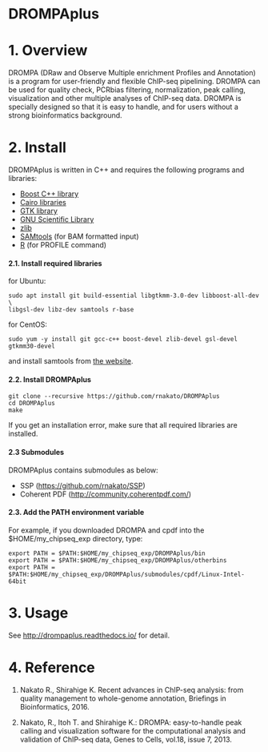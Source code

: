 # DROMPAplus

# 1. Overview
DROMPA (DRaw and Observe Multiple enrichment Profiles and Annotation) is a program for user-friendly and flexible ChIP-seq pipelining. DROMPA can be used for quality check, PCRbias filtering, normalization, peak calling, visualization and other multiple analyses of ChIP-seq data. DROMPA is specially designed so that it is easy to handle, and for users without a strong bioinformatics background.

# 2. Install
DROMPAplus is written in C++ and requires the following programs and libraries:
* [Boost C++ library](http://www.boost.org/)
* [Cairo libraries](http://www.cairographics.org/)
* [GTK library](http://www.gtk.org/)
* [GNU Scientific Library](http://www.gnu.org/software/gsl/)
* [zlib](http://www.zlib.net/)
* [SAMtools](http://samtools.sourceforge.net/) (for BAM formatted input)
* [R](http://www.r-project.org/) (for PROFILE command)

#### 2.1. Install required libraries
for Ubuntu:

    sudo apt install git build-essential libgtkmm-3.0-dev libboost-all-dev \
    libgsl-dev libz-dev samtools r-base

for CentOS:

    sudo yum -y install git gcc-c++ boost-devel zlib-devel gsl-devel gtkmm30-devel
and install samtools from [the website](http://samtools.sourceforge.net/).

#### 2.2. Install DROMPAplus
    git clone --recursive https://github.com/rnakato/DROMPAplus
    cd DROMPAplus
    make

If you get an installation error, make sure that all required libraries are installed.

#### 2.3 Submodules
DROMPAplus contains submodules as below:

* SSP (https://github.com/rnakato/SSP)
* Coherent PDF (http://community.coherentpdf.com/)

#### 2.3. Add the PATH environment variable
For example, if you downloaded DROMPA and cpdf into the $HOME/my_chipseq_exp directory, type:

    export PATH = $PATH:$HOME/my_chipseq_exp/DROMPAplus/bin
    export PATH = $PATH:$HOME/my_chipseq_exp/DROMPAplus/otherbins
    export PATH = $PATH:$HOME/my_chipseq_exp/DROMPAplus/submodules/cpdf/Linux-Intel-64bit

# 3. Usage
 See http://drompaplus.readthedocs.io/ for detail.

# 4. Reference
1. Nakato R., Shirahige K. Recent advances in ChIP-seq analysis: from quality management to whole-genome annotation, Briefings in Bioinformatics, 2016.

2. Nakato, R., Itoh T. and Shirahige K.: DROMPA: easy-to-handle peak calling and visualization software for the computational analysis and validation of ChIP-seq data, Genes to Cells, vol.18, issue 7, 2013.
